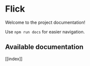 # Flick

Welcome to the project documentation!

Use `npm run docs` for easier navigation.

## Available documentation

[[index]]
